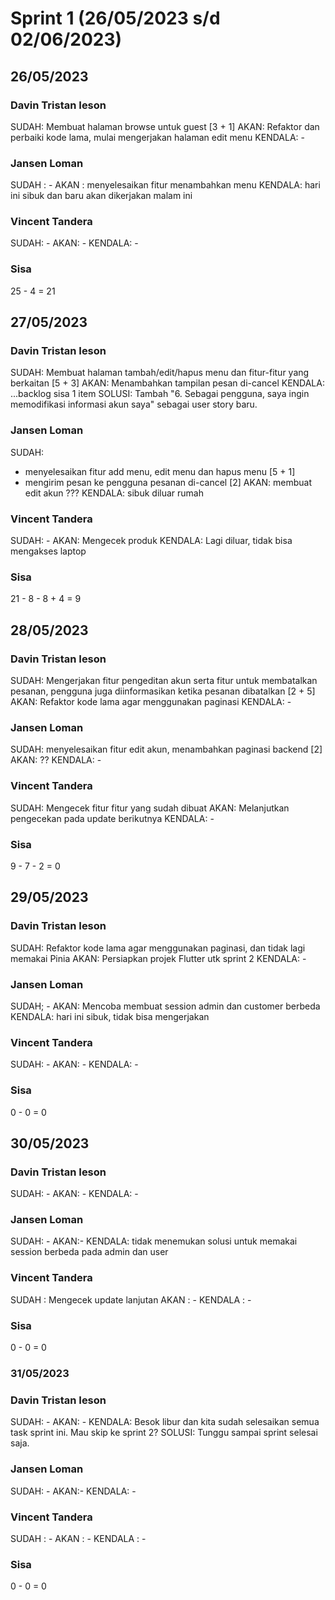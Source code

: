 # Sprint 1 (26/05/2023 s/d 02/06/2023)

## 26/05/2023

### Davin Tristan Ieson
SUDAH: Membuat halaman browse untuk guest [3 + 1]
AKAN: Refaktor dan perbaiki kode lama, mulai mengerjakan halaman edit menu
KENDALA: -

### Jansen Loman
SUDAH : -
AKAN : menyelesaikan fitur menambahkan menu
KENDALA: hari ini sibuk dan baru akan dikerjakan malam ini

### Vincent Tandera
SUDAH: -
AKAN: -
KENDALA: -

### Sisa
25 - 4 = 21

## 27/05/2023

### Davin Tristan Ieson
SUDAH: Membuat halaman tambah/edit/hapus menu dan fitur-fitur yang berkaitan [5 + 3]
AKAN: Menambahkan tampilan pesan di-cancel
KENDALA: ...backlog sisa 1 item
SOLUSI: Tambah "6. Sebagai pengguna, saya ingin memodifikasi informasi akun saya" sebagai user story baru.

### Jansen Loman
SUDAH:
- menyelesaikan fitur add menu, edit menu dan hapus menu [5 + 1]
- mengirim pesan ke pengguna pesanan di-cancel [2]
AKAN: membuat edit akun ???
KENDALA: sibuk diluar rumah

### Vincent Tandera
SUDAH: -
AKAN: Mengecek produk
KENDALA: Lagi diluar, tidak bisa mengakses laptop

### Sisa
21 - 8 - 8 + 4 = 9

## 28/05/2023

### Davin Tristan Ieson
SUDAH: Mengerjakan fitur pengeditan akun serta fitur untuk membatalkan pesanan, pengguna juga diinformasikan ketika pesanan dibatalkan [2 + 5]
AKAN: Refaktor kode lama agar menggunakan paginasi
KENDALA: -

### Jansen Loman
SUDAH: menyelesaikan fitur edit akun, menambahkan paginasi backend [2]
AKAN: ??
KENDALA: -

### Vincent Tandera
SUDAH: Mengecek fitur fitur yang sudah dibuat
AKAN: Melanjutkan pengecekan pada update berikutnya
KENDALA: -

### Sisa
9 - 7 - 2 = 0

## 29/05/2023

### Davin Tristan Ieson
SUDAH: Refaktor kode lama agar menggunakan paginasi, dan tidak lagi memakai Pinia
AKAN: Persiapkan projek Flutter utk sprint 2
KENDALA: -

### Jansen Loman
SUDAH; -
AKAN: Mencoba membuat session admin dan customer berbeda
KENDALA: hari ini sibuk, tidak bisa mengerjakan

### Vincent Tandera
SUDAH: -
AKAN: -
KENDALA: -

### Sisa
0 - 0 = 0

## 30/05/2023

### Davin Tristan Ieson
SUDAH: -
AKAN: -
KENDALA: -

### Jansen Loman
SUDAH: -
AKAN:-
KENDALA: tidak menemukan solusi untuk memakai session berbeda pada admin dan user

### Vincent Tandera
SUDAH : Mengecek update lanjutan
AKAN : -
KENDALA : -

### Sisa
0 - 0 = 0

### 31/05/2023

### Davin Tristan Ieson
SUDAH: -
AKAN: -
KENDALA: Besok libur dan kita sudah selesaikan semua task sprint ini. Mau skip ke sprint 2?
SOLUSI: Tunggu sampai sprint selesai saja.

### Jansen Loman
SUDAH: -
AKAN:-
KENDALA: -

### Vincent Tandera
SUDAH : -
AKAN : -
KENDALA : -

### Sisa
0 - 0 = 0